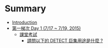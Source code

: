 # Summary

* [Introduction](README.md)
* [第一梯次 Day 1 (7/17 ~ 7/19, 2015)](di_yi_ti_ci_day_1__7__17_~_7__19_,_2015.md)
   * [課堂考試](rr.md)
       * [請問以下的 DETECT 巨集用途是什麼 ?](detect.md)

